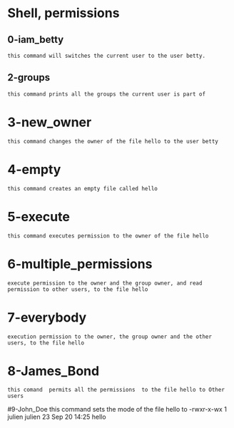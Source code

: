 # Shell, permissions
## 0-iam_betty
	this command will switches the current user to the user betty.
## 2-groups
	this command prints all the groups the current user is part of
# 3-new_owner
	this command changes the owner of the file hello to the user betty
# 4-empty
	this command creates an empty file called hello
# 5-execute
	this command executes permission to the owner of the file hello
# 6-multiple_permissions
	execute permission to the owner and the group owner, and read permission to other users, to the file hello
# 7-everybody
	execution permission to the owner, the group owner and the other users, to the file hello
# 8-James_Bond
	this comand  permits all the permissions  to the file hello to Other users
#9-John_Doe
	this command sets the mode of the file hello to  -rwxr-x-wx 1 julien julien 23 Sep 20 14:25 hello
